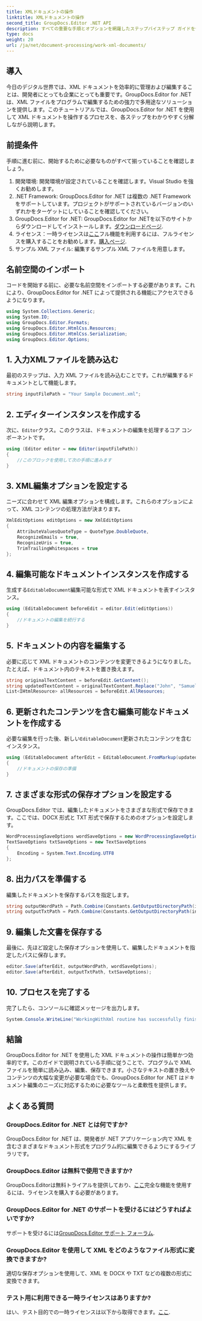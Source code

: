 ```yaml
---
title: XMLドキュメントの操作
linktitle: XMLドキュメントの操作
second_title: GroupDocs.Editor .NET API
description: すべての重要な手順とオプションを網羅したステップバイステップ ガイドを使用して、GroupDocs.Editor for .NET を使用して XML ドキュメントを効率的に編集する方法を学びます。
type: docs
weight: 20
url: /ja/net/document-processing/work-xml-documents/
---
```

## 導入
今日のデジタル世界では、XML ドキュメントを効率的に管理および編集することは、開発者にとっても企業にとっても重要です。GroupDocs.Editor for .NET は、XML ファイルをプログラムで編集するための強力で多用途なソリューションを提供します。このチュートリアルでは、GroupDocs.Editor for .NET を使用して XML ドキュメントを操作するプロセスを、各ステップをわかりやすく分解しながら説明します。
## 前提条件
手順に進む前に、開始するために必要なものがすべて揃っていることを確認しましょう。
1. 開発環境: 開発環境が設定されていることを確認します。Visual Studio を強くお勧めします。
2. .NET Framework: GroupDocs.Editor for .NET は複数の .NET Framework をサポートしています。プロジェクトがサポートされているバージョンのいずれかをターゲットにしていることを確認してください。
3.  GroupDocs.Editor for .NET: GroupDocs.Editor for .NETを以下のサイトからダウンロードしてインストールします。[ダウンロードページ](https://releases.groupdocs.com/editor/net/).
4. ライセンス：一時ライセンスは[ここ](https://purchase.groupdocs.com/temporary-license/)フル機能を利用するには、フルライセンスを購入することをお勧めします。[購入ページ](https://purchase.groupdocs.com/buy).
5. サンプル XML ファイル: 編集するサンプル XML ファイルを用意します。
## 名前空間のインポート
コードを開始する前に、必要な名前空間をインポートする必要があります。これにより、GroupDocs.Editor for .NET によって提供される機能にアクセスできるようになります。
```csharp
using System.Collections.Generic;
using System.IO;
using GroupDocs.Editor.Formats;
using GroupDocs.Editor.HtmlCss.Resources;
using GroupDocs.Editor.HtmlCss.Serialization;
using GroupDocs.Editor.Options;
```
## 1. 入力XMLファイルを読み込む
最初のステップは、入力 XML ファイルを読み込むことです。これが編集するドキュメントとして機能します。
```csharp
string inputFilePath = "Your Sample Document.xml";
```
## 2. エディターインスタンスを作成する
次に、`Editor`クラス。このクラスは、ドキュメントの編集を処理するコア コンポーネントです。
```csharp
using (Editor editor = new Editor(inputFilePath))
{
    //このブロックを使用して次の手順に進みます
}
```
## 3. XML編集オプションを設定する
ニーズに合わせて XML 編集オプションを構成します。これらのオプションによって、XML コンテンツの処理方法が決まります。
```csharp
XmlEditOptions editOptions = new XmlEditOptions
{
    AttributeValuesQuoteType = QuoteType.DoubleQuote,
    RecognizeEmails = true,
    RecognizeUris = true,
    TrimTrailingWhitespaces = true
};
```
## 4. 編集可能なドキュメントインスタンスを作成する
生成する`EditableDocument`編集可能な形式で XML ドキュメントを表すインスタンス。
```csharp
using (EditableDocument beforeEdit = editor.Edit(editOptions))
{
    //ドキュメントの編集を続行する
}
```
## 5. ドキュメントの内容を編集する
必要に応じて XML ドキュメントのコンテンツを変更できるようになりました。たとえば、ドキュメント内のテキストを置き換えます。
```csharp
string originalTextContent = beforeEdit.GetContent();
string updatedTextContent = originalTextContent.Replace("John", "Samuel");
List<IHtmlResource> allResources = beforeEdit.AllResources;
```
## 6. 更新されたコンテンツを含む編集可能なドキュメントを作成する
必要な編集を行った後、新しい`EditableDocument`更新されたコンテンツを含むインスタンス。
```csharp
using (EditableDocument afterEdit = EditableDocument.FromMarkup(updatedTextContent, allResources))
{
    //ドキュメントの保存の準備
}
```
## 7. さまざまな形式の保存オプションを設定する
GroupDocs.Editor では、編集したドキュメントをさまざまな形式で保存できます。ここでは、DOCX 形式と TXT 形式で保存するためのオプションを設定します。
```csharp
WordProcessingSaveOptions wordSaveOptions = new WordProcessingSaveOptions(WordProcessingFormats.Docx);
TextSaveOptions txtSaveOptions = new TextSaveOptions
{
    Encoding = System.Text.Encoding.UTF8
};
```
## 8. 出力パスを準備する
編集したドキュメントを保存するパスを指定します。
```csharp
string outputWordPath = Path.Combine(Constants.GetOutputDirectoryPath(inputFilePath), Path.GetFileNameWithoutExtension(inputFilePath) + ".docx");
string outputTxtPath = Path.Combine(Constants.GetOutputDirectoryPath(inputFilePath), Path.GetFileNameWithoutExtension(inputFilePath) + ".txt");
```
## 9. 編集した文書を保存する
最後に、先ほど設定した保存オプションを使用して、編集したドキュメントを指定したパスに保存します。
```csharp
editor.Save(afterEdit, outputWordPath, wordSaveOptions);
editor.Save(afterEdit, outputTxtPath, txtSaveOptions);
```
## 10. プロセスを完了する
完了したら、コンソールに確認メッセージを出力します。
```csharp
System.Console.WriteLine("WorkingWithXml routine has successfully finished");
```
## 結論
GroupDocs.Editor for .NET を使用した XML ドキュメントの操作は簡単かつ効率的です。このガイドで説明されている手順に従うことで、プログラムで XML ファイルを簡単に読み込み、編集、保存できます。小さなテキストの置き換えやコンテンツの大幅な変更が必要な場合でも、GroupDocs.Editor for .NET はドキュメント編集のニーズに対応するために必要なツールと柔軟性を提供します。
## よくある質問
### GroupDocs.Editor for .NET とは何ですか?
GroupDocs.Editor for .NET は、開発者が .NET アプリケーション内で XML を含むさまざまなドキュメント形式をプログラム的に編集できるようにするライブラリです。
### GroupDocs.Editor は無料で使用できますか?
 GroupDocs.Editorは無料トライアルを提供しており、[ここ](https://releases.groupdocs.com/)完全な機能を使用するには、ライセンスを購入する必要があります。
### GroupDocs.Editor for .NET のサポートを受けるにはどうすればよいですか?
サポートを受けるには[GroupDocs.Editor サポート フォーラム](https://forum.groupdocs.com/c/editor/20).
### GroupDocs.Editor を使用して XML をどのようなファイル形式に変換できますか?
適切な保存オプションを使用して、XML を DOCX や TXT などの複数の形式に変換できます。
### テスト用に利用できる一時ライセンスはありますか?
はい、テスト目的での一時ライセンスは以下から取得できます。[ここ](https://purchase.groupdocs.com/temporary-license/).